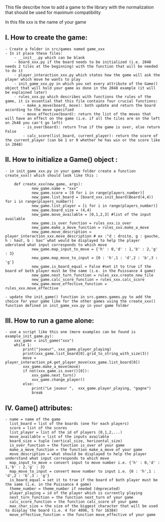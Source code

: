 This file describe how to add a game to the library with the normalization that should be used for maximum compatibility

In this file xxx is the name of your game

## I. How to create the game:

    - Create a folder in src/games named game_xxx
    - In it place these files:
        - __init__.py which can be blank
        - board_xxx.py if the board needs to be initialized (i.e. 2048 needs 2 tiles at the beginning) with the function that will be needed to do it
        - player_interaction_xxx.py which states how the game will ask the player which move he wants to play
        - init_game_xxx.py in which you set every attribute of the Game() object that will hold your game as done in the 2048 example (it will be explained later)
        - rules_xxx.py which describes with functions the rules of the game, it is essential that this file contains four crucial functions:
            - make_a_move(board, move): both update and return the board according to the move specified
            - move_effective(board): return the list of the moves that will have an effect on the game (i.e. if all the tiles are on the left on 2k48 you can't go left)
            - is_over(board): return True if the game is over, else return False
            - calc_score(list_board, current_player): return the score of the current_player (can be 1 or 0 whether he has win or the score like in 2048)

## II. How to initialize a Game() object :

    - in init_game_xxx.py in your game folder create a function create_xxx() which should look like this :

        def create_xxx(new_game, args):
                new_game.name = "xxx"
                new_game.score = [0 for i in range(players_number)]
                new_game.list_board = [board_xxx.init_board(Board(4,4)) for i in range(players_number)]
                new_game.list_player = [i for i in range(players_number)]
                new_game.board_size = (4,4)
                new_game.move_available = [0,1,2,3] #list of the input available
                new_game.is_over_function = rules_xxx.is_over
                new_game.make_a_move_function = rules_xxx.make_a_move
                new_game.move_description = player_interaction_xxx.move_description # ex :"d : droite, g : gauche, h : haut, b : bas" what would be displayed to help the player uderstand what input corresponds to which move
                new_game.map_input_to_move = {'h' : 0,'d' : 1,'b' : 2,'g' : 3}
                new_game.map_move_to_input = {0 : 'h',1 : 'd',2 : 'b',3 : 'g'}
                new_game.is_board_equal = False #set it to true if the board of both player must be the same (i.e. in the Puissance 4 game)
                new_game.next_turn_function = rules_xxx.create_new_tile
                new_game.calc_score_function = rules_xxx.calc_score
                new_game.move_effective_function = rules_xxx.move_effective

    - update the init_game() function in src.games.games.py to add the choice for your game like for the other games using the create_xxx() function defined in init_game_xxx.py in your game folder

## III. How to run a game alone:

    - use a script like this one (more examples can be found is example_init_game.py):
        xxx_game = init_game("xxx")
        while 1:
            print("joueur", xxx_game.player_playing)
            print(xxx_game.list_board[0].grid_to_string_with_size(3))
            move = player_interaction_p4.get_player_move(xxx_game.list_board[0])
            xxx_game.make_a_move(move)
            if not(xxx_game.is_over()[0]):
                xxx_game.next_turn()
                xxx_game.change_player()
            else:
                print("Le joueur ",  xxx_game.player_playing, "gagne")
                break


## IV. Game() attributes:

    - name = name of the game
      list_board = list of the boards (one for each players)
      score = list of the scores
      list_player = list of the id of players (0,1,2,...)
      move_available = list of the inputs available
      board_size = tuple (vertical_size, horizontal_size)
      is_over_function = the function is_over of your game
      make_a_move_function = the function make_a_move of your game
      move_description = what should be displayed to help the player understand what input corresponds to which move
      map_input_to_move = convert input to move number i.e. {'h' : 0,'d' : 1,'b' : 2,'g' : 3}
      map_move_to_input = convert move number to input i.e. {0 : 'h',1 : 'd',2 : 'b',3 : 'g'}
      is_board_equal = set it to true if the board of both player must be the same (i.e. in the Puissance 4 game)
      theme_number = theme_number if needed (deprecated)
      player_playing = id of the player which is currently playing
      next_turn_function = the function next_turn of your game
      calc_score_function = the function calc_score of your game
      max_char_size = the size of the biggest character that will be used to display the board (i.e. 4 for 4096, 5 for 16384)
      move_effective_function = the function move_effective of your game
